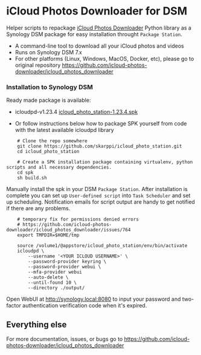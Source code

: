 # iCloud Photos Downloader for DSM

Helper scripts to repackage [iCloud Photos Downloader](https://github.com/icloud-photos-downloader/icloud_photos_downloader) Python library as a Synology DSM package for easy installation throught `Package Station`.

- A command-line tool to download all your iCloud photos and videos
- Runs on Synology DSM 7.x
- For other platforms (Linux, Windows, MacOS, Docker, etc), please go to original repository https://github.com/icloud-photos-downloader/icloud_photos_downloader

### Installation to Synology DSM

Ready made package is available:

- icloudpd-v1.23.4 [icloud_photo_station-1.23.4.spk](https://github.com/skarppi/icloud_photo_station/releases/download/v1.23.4/icloud_photo_station-1.23.4.spk)

- Or follow instructions below how to package SPK yourself from code with the latest available icloudpd library

```
    # Clone the repo somewhere
    git clone https://github.com/skarppi/icloud_photo_station.git
    cd icloud_photo_station

    # Create a SPK installation package containing virtualenv, python scripts and all necessary dependencies.
    cd spk
    sh build.sh
```

Manually install the spk in your DSM `Package Station`. After installation is complete you can set up `User-defined script` into `Task Scheduler` and set up scheduling. Notification emails for script output are handy to get notified if there are any problems.

```
    # temporary fix for permissions denied errors
    # https://github.com/icloud-photos-downloader/icloud_photos_downloader/issues/764
    export TMPDIR=$HOME/tmp

    source /volume1/@appstore/icloud_photo_station/env/bin/activate
    icloudpd \
        --username '<YOUR ICLOUD USERNAME>' \
        --password-provider keyring \
        --password-provider webui \
        --mfa-provider webui
        --auto-delete \
        --until-found 10 \
        --directory ./output/
```

Open WebUI at http://synology.local:8080 to input your password and two-factor authentication verification code when it's expired.

## Everything else

For more documentation, issues, or bugs go to https://github.com/icloud-photos-downloader/icloud_photos_downloader
